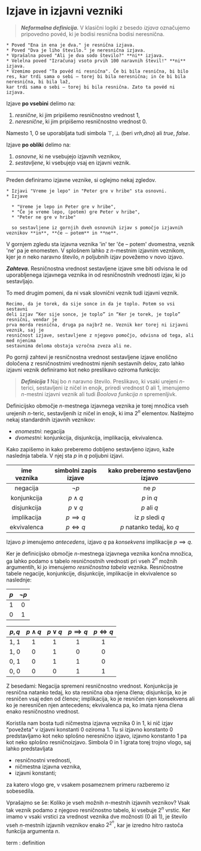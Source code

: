 # Izjave in izjavni vezniki

> **_Neformalna definicija._** V klasični logiki z besedo _izjava_ označujemo pripovedno povéd, ki je bodisi resnična bodisi neresnična.

```{admonition} Zgled 1
* Poved "Ena in ena je dva." je resnična izjava.
* Poved "Dva je liho število." je neresnična izjava.
* Vprašalna poved "Ali je dva sodo število?" **ni** izjava.
* Velelna poved "Izračunaj vsoto prvih 100 naravnih števil!" **ni** izjava.
* Vzemimo poved "Ta povéd ni resnična". Če bi bila resnična, bi bilo res, kar trdi sama o sebi – torej bi bila neresnična; in če bi bila neresnična, bi bila laž,
kar trdi sama o sebi – torej bi bila resnična. Zato ta povéd ni izjava.
```

Izjave **po vsebini** delimo na:

1. _resnične_, ki jim pripišemo resničnostno vrednost 1,
2. _neresnične_, ki jim pripišemo resničnostno vrednost 0.

Namesto 1, 0 se uporabljata tudi simbola $\top$, $\bot$ (beri _vrh_,_dno_) ali _true_, _false_.

Izjave **po obliki** delimo na:

1. _osnovne_, ki ne vsebujejo izjavnih veznikov,
2. _sestavljene_, ki vsebujejo vsaj en izjavni veznik.

---
Preden definiramo izjavne veznike, si oglejmo nekaj zgledov.

```{admonition} Zgled 2
* Izjavi "Vreme je lepo" in "Peter gre v hribe" sta osnovni.
* Izjave

  * "Vreme je lepo in Peter gre v hribe",
  * "Če je vreme lepo, (potem) gre Peter v hribe",
  * "Peter ne gre v hribe"

  so sestavljene iz gornjih dveh osnovnih izjav s pomočjo izjavnih veznikov **in**, **če – potem** in **ne**.
```

V gornjem zgledu sta izjavna veznika 'in' ter 'če – potem' dvomestna, veznik 'ne' pa
je enomesten. V splošnem lahko z $n$-mestnim izjavnim veznikom, kjer je $n$ neko
naravno število, $n$ poljubnih izjav povežemo v novo izjavo.

**_Zahteva._** Resničnostna vrednost sestavljene izjave sme biti odvisna le od uporabljenega izjavnega veznika in od resničnostnih vrednosti izjav, ki jo sestavljajo.

To med drugim pomeni, da ni vsak slovnični veznik tudi izjavni veznik.

```{admonition} Zgled 3
Recimo, da je torek, da sije sonce in da je toplo. Potem so vsi sestavni
deli izjav “Ker sije sonce, je toplo” in “Ker je torek, je toplo” resnični, vendar je
prva morda resnična, druga pa najbrž ne. Veznik ker torej ni izjavni veznik, saj je
resničnost izjave, sestavljene z njegovo pomočjo, odvisna od tega, ali med njenima
sestavnima deloma obstaja vzročna zveza ali ne.
```

Po gornji zahtevi je resničnostna vrednost sestavljene izjave enolično določena
z resničnostnimi vrednostmi njenih sestavnih delov, zato lahko izjavni veznik definiramo kot neko preslikavo oziroma funkcijo:
> **_Definicija 1_** Naj bo $n$ naravno število. Preslikavo, ki vsaki urejeni $n$-terici, sestavljeni iz ničel in enojk,
> priredi vrednost 0 ali 1, imenujemo $n$-mestni izjavni veznik ali tudi _Boolova funkcija_ $n$ spremenljivk.

Definicijsko območje $n$-mestnega izjavnega veznika je torej množica vseh urejenih $n$-teric, sestavljenih iz ničel in enojk, ki ima $2^n$
elementov. Naštejmo nekaj
standardnih izjavnih veznikov:

* _enomestni_: negacija
* _dvomestni_: konjunkcija, disjunkcija, implikacija, ekvivalenca.

Kako zapišemo in kako preberemo dobljeno sestavljeno izjavo, kaže naslednja tabela. V njej sta $p$ in $q$ poljubni izjavi.

ime veznika |   simbolni zapis izjave   |   kako preberemo sestavljeno izjavo
:----------:|:-------------------------:|:-------------------------------------:
negacija    |   $\neg p$                |   ne $p$
konjunkcija |   $p \land q$             |   $p$ in $q$
disjunkcija |   $p \lor q$              |   $p$ ali $q$
implikacija |   $p \implies q$          |   iz $p$ sledi $q$
ekvivalenca |   $p \iff q$              |   $p$ natanko tedaj, ko $q$

Izjavo $p$ imenujemo _antecedens_, izjavo $q$ pa _konsekvens_ implikacije $p \implies q$.

Ker je definicijsko območje $n$-mestnega izjavnega veznika končna množica, ga lahko
podamo s tabelo resničnostnih vrednosti pri vseh $2^n$ možnih argumentih, ki jo
imenujemo _resničnostna tabela_ veznika. Resničnostne tabele negacije, konjunkcije,
disjunkcije, implikacije in ekvivalence so naslednje:

$p$ | $\neg p$
:--:|:---------:
1   |   0
0   |   1

$p, q$  |   $p \land q$ |   $p \lor q$  |   $p \implies q$  |   $p \iff q$
:------:|:-------------:|:-------------:|:-----------------:|:-------------:
1, 1    |   1           |   1           |   1               |   1
1, 0    |   0           |   1           |   0               |   0
0, 1    |   0           |   1           |   1               |   0
0, 0    |   0           |   0           |   1               |   1

Z besedami: Negacija spremeni resničnostno vrednost. Konjunkcija je resnična
natanko tedaj, ko sta resnična oba njena člena; disjunkcija, ko je resničen vsaj
eden od členov; implikacija, ko je resničen njen konsekvens ali ko je neresničen njen
antecedens; ekvivalenca pa, ko imata njena člena enako resničnostno vrednost.

Koristila nam bosta tudi ničmestna izjavna veznika 0 in 1, ki nič izjav "povežeta" v izjavni konstanti 0 oziroma 1.
Tu si izjavno konstanto 0 predstavljamo kot neko splošno neresnično izjavo,
izjavno konstanto 1 pa kot neko splošno resničnoizjavo.
Simbola 0 in 1 igrata torej trojno vlogo, saj lahko predstavljata

* resničnostni vrednosti,
* ničmestna izjavna veznika,
* izjavni konstanti;

za katero vlogo gre, v vsakem posameznem primeru razberemo iz sobesedila.

Vprašajmo se še: Koliko je vseh možnih $n$-mestnih izjavnih veznikov? Vsak tak
veznik podamo z njegovo resničnostno tabelo, ki vsebuje $2^n$ vrstic. Ker imamo v
vsaki vrstici za vrednost veznika dve možnosti (0 ali 1), je število vseh $n$-mestnih
izjavnih veznikov enako $2^{2^n}$, kar je izredno hitro rastoča funkcija argumenta $n$.

term
: definition
